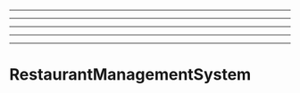 ------------------------------------
----------------------------------------------------------------------------------------------------
----------------------------------------------------------------------------------------------------
----------------------------------------------------------------------------------------------------
----------------------------------------------------------------------------------------------------
# RestaurantManagementSystem
